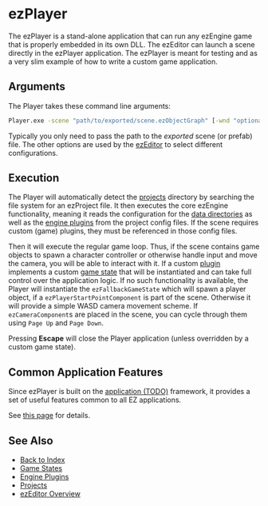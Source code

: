 # ezPlayer

The ezPlayer is a stand-alone application that can run any ezEngine game that is properly embedded in its own DLL. The ezEditor can launch a scene directly in the ezPlayer application. The ezPlayer is meant for testing and as a very slim example of how to write a custom game application.

## Arguments

The Player takes these command line arguments:

```cmd
Player.exe -scene "path/to/exported/scene.ezObjectGraph" [-wnd "optional/path/to/Window.ddl"] [-profile "OptionalAssetProfileName"]
```

Typically you only need to pass the path to the *exported* scene (or prefab) file. The other options are used by the [ezEditor](../getting-started/editor-overview.md) to select different configurations.

## Execution

The Player will automatically detect the [projects](../projects/projects-overview.md) directory by searching the file system for an ezProject file. It then executes the core ezEngine functionality, meaning it reads the configuration for the [data directories](../projects/data-directories.md) as well as the [engine plugins](../custom-code/cpp/engine-plugins.md) from the project config files. If the scene requires custom (game) plugins, they must be referenced in those config files.

Then it will execute the regular game loop. Thus, if the scene contains game objects to spawn a character controller or otherwise handle input and move the camera, you will be able to interact with it. If a custom [plugin](../custom-code/cpp/engine-plugins.md) implements a custom [game state](../runtime/application/game-state.md) that will be instantiated and can take full control over the application logic. If no such functionality is available, the Player will instantiate the `ezFallbackGameState` which will spawn a player object, if a `ezPlayerStartPointComponent` is part of the scene. Otherwise it will provide a simple WASD camera movement scheme. If `ezCameraComponent`s are placed in the scene, you can cycle through them using `Page Up` and `Page Down`.

Pressing **Escape** will close the Player application (unless overridden by a custom game state).

## Common Application Features

Since ezPlayer is built on the [application (TODO)](../runtime/application/application.md) framework, it provides a set of useful features common to all EZ applications.

See [this page](../runtime/application/common-application-features.md) for details.

## See Also

* [Back to Index](../index.md)
* [Game States](../runtime/application/game-state.md)
* [Engine Plugins](../custom-code/cpp/engine-plugins.md)
* [Projects](../projects/projects-overview.md)
* [ezEditor Overview](../getting-started/editor-overview.md)
